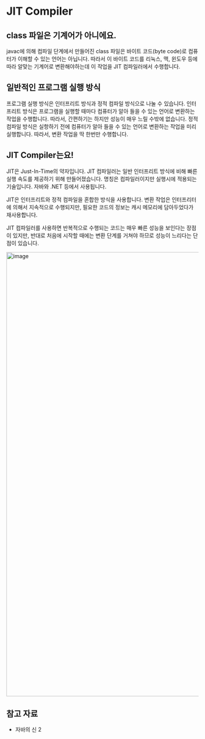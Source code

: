 # JIT Compiler

## class 파일은 기계어가 아니에요.
javac에 의해 컴파일 단계에서 만들어진 class 파일은 바이트 코드(byte code)로 컴퓨터가 이해할 수 있는 언어는 아닙니다. 따라서 이 바이트 코드를 리눅스, 맥, 윈도우 등에 따라 알맞는 기계어로 변환해야하는데 이 작업을 JIT 컴파일러에서 수행합니다. 

## 일반적인 프로그램 실행 방식

프로그램 실행 방식은 인터프리트 방식과 정적 컴파일 방식으로 나눌 수 있습니다. 인터프리트 방식은 프로그램을 실행할 때마다 컴퓨터가 알아 들을 수 있는 언어로 변환하는 작업을 수행합니다. 따라서, 간편하기는 하지만 성능이 매우 느릴 수밖에 없습니다. 정적 컴파일 방식은 실항하기 전에 컴퓨터가 알아 들을 수 있는 언어로 변환하는 작업을 미리 실행합니다. 따라서, 변환 작업을 딱 한번만 수행합니다. 

## JIT Compiler는요!

JIT은 Just-In-Time의 약자입니다. JIT 컴파일러는 일반 인터프리트 방식에 비해 빠른 실행 속도를 제공하기 위해 만들어졌습니다. 명칭은 컴파일러이지만 실행시에 적용되는 기술입니다. 자바와 .NET 등에서 사용됩니다.

JIT은 인터프리트와 정적 컴파일을 혼합한 방식을 사용합니다. 변환 작업은 인터프리터에 의해서 지속적으로 수행되지만, 필요한 코드의 정보는 캐시 메모리에 담아두었다가 재사용합니다. 

JIT 컴파일러를 사용하면 반복적으로 수행되는 코드는 매우 빠른 성능을 보인다는 장점이 있지만, 반대로 처음에 시작할 때에는 변환 단계를 거쳐야 하므로 성능이 느리다는 단점이 있습니다.

<img width="1162" alt="image" src="https://user-images.githubusercontent.com/45311765/201645921-e8318be2-e01c-4c42-9133-b9f14bab25cb.png">

## 참고 자료

- 자바의 신 2

